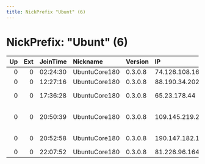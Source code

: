 ```yaml
---
title: NickPrefix "Ubunt" (6)
---
```


# NickPrefix: "Ubunt" (6)

|   Up |   Ext | JoinTime   | Nickname      | Version   | IP              | AS                             | CC   |   ORp |   Dirp | OS    | Contact   |   eFamMembers |
|-----:|------:|:-----------|:--------------|:----------|:----------------|:-------------------------------|:-----|------:|-------:|:------|:----------|--------------:|
|    0 |     0 | 02:24:30   | UbuntuCore180 | 0.3.0.8   | 74.126.108.164  | SOGETEL INC                    | ca   | 43709 |      0 | Linux | None      |             1 |
|    0 |     0 | 12:27:16   | UbuntuCore180 | 0.3.0.8   | 88.190.34.202   | Free SAS                       | fr   | 45561 |      0 | Linux | None      |             1 |
|    0 |     0 | 17:36:28   | UbuntuCore180 | 0.3.0.8   | 65.23.178.44    | Dickey Rural Networks          | us   | 37087 |      0 | Linux | None      |             1 |
|    0 |     0 | 20:50:39   | UbuntuCore180 | 0.3.0.8   | 109.145.219.22  | British Telecommunications PLC | gb   | 42193 |      0 | Linux | None      |             1 |
|    0 |     0 | 20:52:58   | UbuntuCore180 | 0.3.0.8   | 190.147.182.156 | Telmex Colombia S.A.           | co   | 44389 |      0 | Linux | None      |             1 |
|    0 |     0 | 22:07:52   | UbuntuCore180 | 0.3.0.8   | 81.226.96.164   | Telia Company AB               | se   | 42715 |      0 | Linux | None      |             1 |
